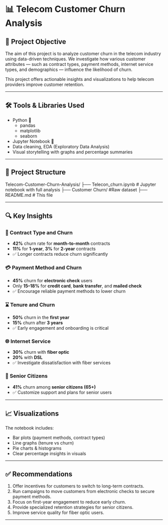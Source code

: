 # 📊 Telecom Customer Churn Analysis

## 📌 Project Objective

The aim of this project is to analyze customer churn in the telecom industry using data-driven techniques. We investigate how various customer attributes — such as contract types, payment methods, internet service types, and demographics — influence the likelihood of churn.

This project offers actionable insights and visualizations to help telecom providers improve customer retention.

---

## 🛠️ Tools & Libraries Used

- Python 🐍
  - pandas
  - matplotlib
  - seaborn
- Jupyter Notebook 📒
- Data cleaning, EDA (Exploratory Data Analysis)
- Visual storytelling with graphs and percentage summaries

---

## 📁 Project Structure

Telecom-Customer-Churn-Analysis/
├── Telecon_churn.ipynb # Jupyter notebook with full analysis
├── Customer Churn/ #Raw dataset
├── README.md # This file


---

## 🔍 Key Insights

### 📁 Contract Type and Churn
- **42%** churn rate for **month-to-month** contracts
- **11%** for **1-year**, **3%** for **2-year** contracts
- ✅ Longer contracts reduce churn significantly

### 💳 Payment Method and Churn
- **45%** churn for **electronic check** users
- Only **15–18%** for **credit card**, **bank transfer**, and **mailed check**
- ✅ Encourage reliable payment methods to lower churn

### ⌛ Tenure and Churn
- **50%** churn in the **first year**
- **15%** churn after **3 years**
- ✅ Early engagement and onboarding is critical

### 🌐 Internet Service
- **30%** churn with **fiber optic**
- **20%** with **DSL**
- ✅ Investigate dissatisfaction with fiber services

### 👴 Senior Citizens
- **41%** churn among **senior citizens (65+)**
- ✅ Customize support and plans for senior users

---

## 📈 Visualizations

The notebook includes:
- Bar plots (payment methods, contract types)
- Line graphs (tenure vs churn)
- Pie charts & histograms
- Clear percentage insights in visuals

---

## ✅ Recommendations

1. Offer incentives for customers to switch to long-term contracts.
2. Run campaigns to move customers from electronic checks to secure payment methods.
3. Focus on first-year engagement to reduce early churn.
4. Provide specialized retention strategies for senior citizens.
5. Improve service quality for fiber optic users.

---

